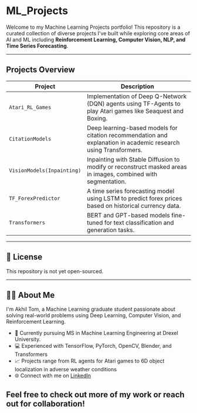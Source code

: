 # ML_Projects
Welcome to my Machine Learning Projects portfolio! This repository is a curated collection of diverse projects I've built while exploring core areas of AI and ML including **Reinforcement Learning, Computer Vision, NLP, and Time Series Forecasting**.

---

##  Projects Overview

| Project | Description |
|--------|-------------|
| `Atari_RL_Games` | Implementation of Deep Q-Network (DQN) agents using TF-Agents to play Atari games like Seaquest and Boxing. |
| `CitationModels` | Deep learning-based models for citation recommendation and explanation in academic research using Transformers. |
| `VisionModels(Inpainting)` | Inpainting with Stable Diffusion to modify or reconstruct masked areas in images, combined with segmentation. |
| `TF_ForexPredictor` | A time series forecasting model using LSTM to predict forex prices based on historical currency data. |
| `Transformers` | BERT and GPT-based models fine-tuned for text classification and generation tasks. |

---

## 📃 License

This repository is not yet open-sourced.

---

## 🙋‍♂️ About Me

I'm Akhil Tom, a Machine Learning graduate student passionate about solving real-world problems using Deep Learning, Computer Vision, and Reinforcement Learning.

- 📍 Currently pursuing MS in Machine Learning Engineering at Drexel University.  
- 💻 Experienced with TensorFlow, PyTorch, OpenCV, Blender, and Transformers  
- 📈 Projects range from RL agents for Atari games to 6D object localization in adverse weather conditions  
- 🌐 Connect with me on [LinkedIn](www.linkedin.com/in/akhil-tom-5447ba23a)

Feel free to check out more of my work or reach out for collaboration!
---
